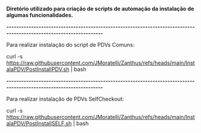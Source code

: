 
**Diretório utilizado para criação de scripts de automação da instalação de algumas funcionalidades.**

**-------------------------------------------------------------------------------------------------------------------**

Para realizar instalação do script de PDVs Comuns:

curl -s https://raw.githubusercontent.com/JMoratelli/Zanthus/refs/heads/main/InstalaPDV/PostInstallPDV.sh | bash

**-------------------------------------------------------------------------------------------------------------------**

Para realizar instalação de PDVs SelfCheckout:

curl -s https://raw.githubusercontent.com/JMoratelli/Zanthus/refs/heads/main/InstalaPDV/PostInstallSELF.sh | bash
